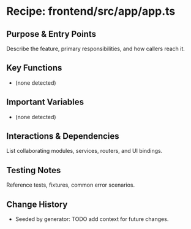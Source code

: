 # Recipe: frontend/src/app/app.ts

## Purpose & Entry Points
Describe the feature, primary responsibilities, and how callers reach it.

## Key Functions
- (none detected)

## Important Variables
- (none detected)

## Interactions & Dependencies
List collaborating modules, services, routers, and UI bindings.

## Testing Notes
Reference tests, fixtures, common error scenarios.

## Change History
- Seeded by generator: TODO add context for future changes.

